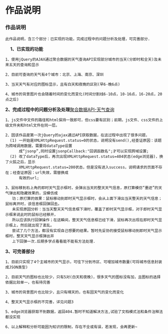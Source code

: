 # 作品说明

### 作品说明

    此作品说明，含三个部分：已实现的功能，完成过程中的问题分析及处理，可完善部分.
    
**1、已实现的功能** 
    
    1、使用jQuery的AJAX通过聚合数据的天气查询API实现部分城市的当天(分即时和全天)及未来五天的查询和显示
    
    2、目前可查询的天气有4个城市：北京、上海、南京、深圳
    
    3、当天天气有对应的图标显示，且有白天和夜晚的区别(早6-晚6点)
    
    4、城市的背景图片也会随着时间的变化而变化(时间分割线6-10点，10-16点，16-20点，20点之后)

**2、完成过程中的问题分析及处理**[聚合数据API-天气查询](https://www.juhe.cn/docs/api/id/39/aid/132)

    1、js文件中文件的路径和html保持一致即可，但css要有区别；前期，js文件、css文件的上级文件夹和html文件在同一层。
    
    2、因该作品是第一次jQuery的ajax通过API获取数据，在这过程中出现了很多问题，
      (1) 一开始是XMLHttpRequest.status=0的状态，说明没有send(),经查证原因：该题为跨域调用数据，需要将dataType设置
          成“jsonp”,同时设置jsonpCallback:"回调函数名";才可以实现跨域设置;        
      (2) 改了dataType后，再次出现XMLHttpRequest.status=404状态(edge浏览器)，换了火狐之后，显示
          XMLHttpRequest.status=200状态，但是没有进入success，说明请求的页面不存在；经查证原因：url失效，需替换成
          有效的url;
          
    3、鼠标移到右上角的即时天气显示框时，会弹出当天的整天天气信息，原打算模仿“墨迹”的天气弹出和隐藏效果的，没模仿成
       功；原打算的效果：鼠标移动到即时天气显示框时，会从上面下滑出当天整天的天气信息；鼠标离开时，该信息框回弹回去。
       未实现原因分析：当当天整天天气信息框下滑时，覆盖了即时天气显示框，对于即时天气显示框来说此时的鼠标已经移开，
       所以应该执行回弹操作；在这瞬间，整天天气信息框已经下滑，鼠标再次出现在即时天气显示框上，然后就出现了紊乱。
       尝试了几个方法，都没有实现自己想要的结果。暂时先妥协的接受鼠标移动到即时天气显示框时，整天天气显示框弹出并
       上下回弹一次.后期多学点看看能不能有方法处理.

**3、可完善部分**
  
    1、目前只实现了4个主城市的天气显示，可往下分到市区、可增加城市数量(可将城市信息封装成JSON类型)
    
    2、目前天气的图标也比较少，只有5对(白天和夜晚)，很多天气的图标没有加，且图标的选择依据比较单一，也有待完善
    
    3、城市的背景图片也比较少，且只有晴天的，也有因天气的变化而变化
    
    4、整天天气显示框的不完善，详见问题3
    
    5、edge浏览器获取不到数据，返回404.暂时不知道解决方法,试验了文档模式法和条件注释法都没实现

    6、以上解释和分析可能因为知识的限制，存在不全或有误，若发现，会再更新~

